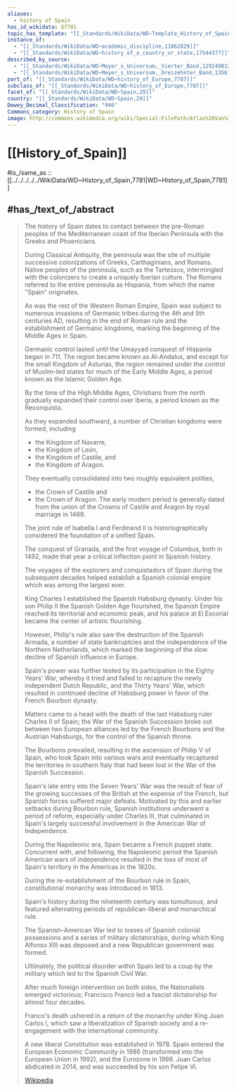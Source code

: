 ```yaml
---
aliases:
  - history of Spain
has_id_wikidata: Q7781
topic_has_template: "[[_Standards/WikiData/WD~Template_History_of_Spain,10522852]]"
instance_of:
  - "[[_Standards/WikiData/WD~academic_discipline,11862829]]"
  - "[[_Standards/WikiData/WD~history_of_a_country_or_state,17544377]]"
described_by_source:
  - "[[_Standards/WikiData/WD~Meyer_s_Universum,_Vierter_Band,129249812]]"
  - "[[_Standards/WikiData/WD~Meyer_s_Universum,_Dreizehnter_Band,135617903]]"
part_of: "[[_Standards/WikiData/WD~history_of_Europe,7787]]"
subclass_of: "[[_Standards/WikiData/WD~history_of_Europe,7787]]"
facet_of: "[[_Standards/WikiData/WD~Spain,29]]"
country: "[[_Standards/WikiData/WD~Spain,29]]"
Dewey_Decimal_Classification: "946"
Commons_category: History of Spain
image: http://commons.wikimedia.org/wiki/Special:FilePath/Atlas%20Van%20der%20Hagen-KW1049B12%20002-HISPANIAE%20ET%20PORTUGALIAE%20REGNA.jpeg
---
```


# [[History_of_Spain]] 

#is_/same_as :: [[../../../../../WikiData/WD~History_of_Spain,7781|WD~History_of_Spain,7781]]  

## #has_/text_of_/abstract 

> The history of Spain dates to contact between the 
> pre-Roman peoples of the Mediterranean coast of the Iberian Peninsula 
> with the Greeks and Phoenicians. 
> 
> During Classical Antiquity, the peninsula was the site of multiple successive 
> colonizations of Greeks, Carthaginians, and Romans. 
> Native peoples of the peninsula, such as the Tartessos, 
> intermingled with the colonizers to create a uniquely Iberian culture. 
> The Romans referred to the entire peninsula as Hispania, from which the name "Spain" originates. 
> 
> As was the rest of the Western Roman Empire, 
> Spain was subject to numerous invasions of Germanic tribes during the 4th and 5th centuries AD, 
> resulting in the end of Roman rule and the establishment of Germanic kingdoms, 
> marking the beginning of the Middle Ages in Spain.
>
> Germanic control lasted until the Umayyad conquest of Hispania began in 711. 
> The region became known as Al-Andalus, and except for the small Kingdom of Asturias, 
> the region remained under the control of Muslim-led states for much of the Early Middle Ages, 
> a period known as the Islamic Golden Age. 
> 
> By the time of the High Middle Ages, 
> Christians from the north gradually expanded their control over Iberia, 
> a period known as the Reconquista. 
> 
> As they expanded southward, a number of Christian kingdoms were formed, including 
> - the Kingdom of Navarre, 
> - the Kingdom of León, 
> - the Kingdom of Castile, and 
> - the Kingdom of Aragon. 
> 
> They eventually consolidated into two roughly equivalent polities, 
> - the Crown of Castile and 
> - the Crown of Aragon. 
> The early modern period is generally dated from the union of the Crowns of Castile and Aragon 
> by royal marriage in 1469.
>
> The joint rule of Isabella I and Ferdinand II 
> is historiographically considered the foundation of a unified Spain. 
> 
> The conquest of Granada, and the first voyage of Columbus, both in 1492, 
> made that year a critical inflection point in Spanish history. 
> 
> The voyages of the explorers and conquistadors of Spain during the subsequent decades 
> helped establish a Spanish colonial empire which was among the largest ever. 
> 
> King Charles I established the Spanish Habsburg dynasty. 
> Under his son Philip II the Spanish Golden Age flourished, 
> the Spanish Empire reached its territorial and economic peak, 
> and his palace at El Escorial became the center of artistic flourishing. 
> 
> However, Philip's rule also saw the destruction of the Spanish Armada, 
> a number of state bankruptcies and the independence of the Northern Netherlands, 
> which marked the beginning of the slow decline of Spanish influence in Europe. 
> 
> Spain's power was further tested by its participation in the Eighty Years' War, 
> whereby it tried and failed to recapture the newly independent Dutch Republic, 
> and the Thirty Years' War, which resulted in continued decline of Habsburg power 
> in favor of the French Bourbon dynasty. 
> 
> Matters came to a head with the death of the last Habsburg ruler Charles II of Spain; 
> the War of the Spanish Succession broke out between two European alliances 
> led by the French Bourbons and the Austrian Habsburgs, for the control of the Spanish throne. 
> 
> The Bourbons prevailed, resulting in the ascension of Philip V of Spain, 
> who took Spain into various wars and eventually recaptured the territories in southern Italy 
> that had been lost in the War of the Spanish Succession. 
> 
> Spain's late entry into the Seven Years' War 
> was the result of fear of the growing successes of the British at the expense of the French, 
> but Spanish forces suffered major defeats. 
> Motivated by this and earlier setbacks during Bourbon rule, 
> Spanish institutions underwent a period of reform, especially under Charles III, 
> that culminated in Spain's largely successful involvement in the American War of Independence. 
>
> During the Napoleonic era, Spain became a French puppet state. 
> Concurrent with, and following, the Napoleonic period 
> the Spanish American wars of independence 
> resulted in the loss of most of Spain's territory in the Americas in the 1820s. 
> 
> During the re-establishment of the Bourbon rule in Spain, 
> constitutional monarchy was introduced in 1813. 
> 
> Spain's history during the nineteenth century was tumultuous, 
> and featured alternating periods of republican-liberal and monarchical rule. 
> 
> The Spanish–American War led to losses of Spanish colonial possessions 
> and a series of military dictatorships, during which King Alfonso XIII was deposed 
> and a new Republican government was formed. 
> 
> Ultimately, the political disorder within Spain led to a coup by the military 
> which led to the Spanish Civil War. 
> 
> After much foreign intervention on both sides, the Nationalists emerged victorious; 
> Francisco Franco led a fascist dictatorship for almost four decades. 
> 
> Franco's death ushered in a return of the monarchy under King Juan Carlos I, 
> which saw a liberalization of Spanish society 
> and a re-engagement with the international community. 
> 
> A new liberal Constitution was established in 1978. 
> Spain entered the European Economic Community in 1986 
> (transformed into the European Union in 1992), and the Eurozone in 1998. 
> Juan Carlos abdicated in 2014, and was succeeded by his son Felipe VI.
>
> [Wikipedia](https://en.wikipedia.org/wiki/History%20of%20Spain) 

